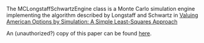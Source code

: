 The MCLongstaffSchwartzEngine class is a Monte Carlo simulation engine implementing the algorithm described by Longstaff and Schwartz in [Valuing American Options by Simulation: A Simple Least-Squares Approach](http://rfs.oxfordjournals.org/cgi/content/abstract/14/1/113)

An (unauthorized?) copy of this paper can be found [here](http://www.math.ethz.ch/~hjfurrer/teaching/LongstaffSchwartzAmericanOptionsLeastSquareMonteCarlo.pdf).